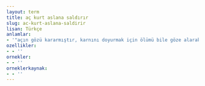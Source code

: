 ```yaml
---
layout: term
title: aç kurt aslana saldırır
slug: ac-kurt-aslana-saldirir
lisan: Türkçe
anlamlar:
- '"açın gözü kararmıştır, karnını doyurmak için ölümü bile göze alarak kendisinden kat kat güçlü olan yaratıklarla boğuşur" anlamında kullanılan bir söz'
ozellikler:
- - ''
ornekler:
- - ''
orneklerkaynak:
- - ''
---
```

